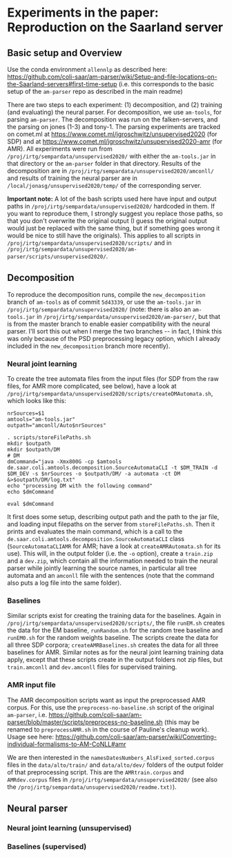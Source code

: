 # Experiments in the paper: Reproduction on the Saarland server

## Basic setup and Overview

Use the conda environment `allennlp` as described here: https://github.com/coli-saar/am-parser/wiki/Setup-and-file-locations-on-the-Saarland-servers#first-time-setup (i.e. this corresponds to the basic setup of the `am-parser` repo as described in the main readme)

There are two steps to each experiment: (1) decomposition, and (2) training (and evaluating) the neural parser. For decomposition, we use `am-tools`, for parsing `am-parser`. The decomposition was run on the falken-servers, and the parsing on jones (1-3) and tony-1. The parsing experiments are tracked on comet.ml at https://www.comet.ml/jgroschwitz/unsupervised2020 (for SDP) and at https://www.comet.ml/jgroschwitz/unsupervised2020-amr (for AMR). All experiments were run from `/proj/irtg/sempardata/unsupervised2020/` with either the `am-tools.jar` in that directory or the `am-parser` folder in that directory. Results of the decomposition are in `/proj/irtg/sempardata/unsupervised2020/amconll/` and results of training the neural parser are in `/local/jonasg/unsupervised2020/temp/` of the corresponding server.

**Important note:** A lot of the bash scripts used here have input and output paths in `/proj/irtg/sempardata/unsupervised2020/` hardcoded in them. If you want to reproduce them, I strongly suggest you replace those paths, so that you don't overwrite the original output (I guess the original output would just be replaced with the same thing, but if something goes wrong it would be nice to still have the originals). This applies to all scripts in `/proj/irtg/sempardata/unsupervised2020/scripts/` and in `/proj/irtg/sempardata/unsupervised2020/am-parser/scripts/unsupervised2020/`.

## Decomposition

To reproduce the decomposition runs, compile the `new_decomposition` branch of `am-tools` as of commit `5d43339`, or use the `am-tools.jar` in `/proj/irtg/sempardata/unsupervised2020/` (note: there is also an `am-tools.jar` in `/proj/irtg/sempardata/unsupervised2020/am-parser/`, but that is from the master branch to enable easier compatibility with the neural parser. I'll sort this out when I merge the two branches -- in fact, I think this was only because of the PSD preprocessing legacy option, which I already included in the `new_decomposition` branch more recently).

### Neural joint learning

To create the tree automata files from the input files (for SDP from the raw files, for AMR more complicated, see below), have a look at `/proj/irtg/sempardata/unsupervised2020/scripts/createDMAutomata.sh`, which looks like this:

```
nrSources=$1
amtools="am-tools.jar"
outpath="amconll/Auto$nrSources"

. scripts/storeFilePaths.sh
mkdir $outpath
mkdir $outpath/DM
# DM
dmCommand="java -Xmx800G -cp $amtools de.saar.coli.amtools.decomposition.SourceAutomataCLI -t $DM_TRAIN -d $DM_DEV -s $nrSources -o $outpath/DM/ -a automata -ct DM &>$outpath/DM/log.txt"
echo "processing DM with the following command"
echo $dmCommand

eval $dmCommand
```

It first does some setup, describing output path and the path to the jar file, and loading input filepaths on the server from `storeFilePaths.sh`. Then it prints and evaluates the main command, which is a call to the `de.saar.coli.amtools.decomposition.SourceAutomataCLI` class (`SourceAutomataCLIAMR` for AMR; have a look at `createAMRAutomata.sh` for its use). This will, in the output folder (i.e. the `-o` option), create a `train.zip` and a `dev.zip`, which contain all the information needed to train the neural parser while jointly learning the source names, in particular all tree automata and an `amconll` file with the sentences (note that the command also puts a log file into the same folder).

### Baselines

Similar scripts exist for creating the training data for the baselines. Again in `/proj/irtg/sempardata/unsupervised2020/scripts/`, the file `runEM.sh` creates the data for the EM baseline, `runRandom.sh` for the random tree baseline and `runEM0.sh` for the random weights baseline. The scripts create the data for all three SDP corpora; `createAMRBaselines.sh` creates the data for all three baselines for AMR. Similar notes as for the neural joint learning training data apply, except that these scripts create in the output folders not zip files, but `train.amconll` and `dev.amconll` files for supervised training.

### AMR input file

The AMR decomposition scripts want as input the preprocessed AMR corpus. For this, use the `preprocess-no-baseline.sh` script of the original `am-parser`, i.e. https://github.com/coli-saar/am-parser/blob/master/scripts/preprocess-no-baseline.sh (this may be renamed to `preprocessAMR.sh` in the course of Pauline's cleanup work). Usage see here: https://github.com/coli-saar/am-parser/wiki/Converting-individual-formalisms-to-AM-CoNLL#amr

We are then interested in the `namesDatesNumbers_AlsFixed_sorted.corpus` files in the `data/alto/train/` and `data/alto/dev/` folders of the output folder of that preprocessing script. This are the `AMRtrain.corpus` and `AMRdev.corpus` files in `/proj/irtg/sempardata/unsupervised2020/` (see also the `/proj/irtg/sempardata/unsupervised2020/readme.txt)`).

## Neural parser



### Neural joint learning (unsupervised)



### Baselines (supervised)

